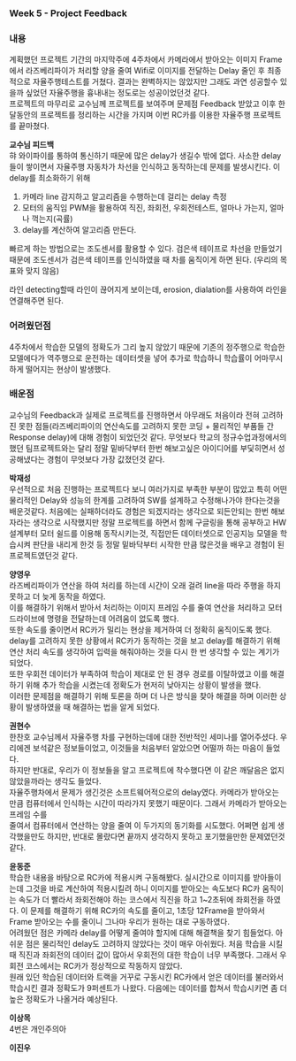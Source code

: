  ### Week 5 - Project Feedback
 ### **내용** 
 계획했던 프로젝트 기간의 마지막주에 4주차에서 카메라에서 받아오는 이미지 Frame에서 라즈베리파이가 처리할 양을 
 줄여 Wifi로 이미지를 전달하는 Delay 줄인 후 최종적으로 자율주행테스트를 거쳤다. 결과는 완벽하지는 않았지만 
 그래도 과연 성공할수 있을까 싶었던 자율주행을 흉내내는 정도로는 성공이었던것 같다.   
 프로젝트의 마무리로 교수님께 프로젝트를 보여주며 문제점 Feedback 받았고 이후 한달동안의 프로젝트를 정리하는 시간을 
 가지며 이번 RC카를 이용한 자율주행 프로젝트를 끝마쳤다.   
 
 **교수님 피드백**   
 햐
와이파이를 통하여 통신하기 때문에 많은 delay가 생길수 밖에 없다. 
사소한 delay들이 쌓이면서 자율주행 자동차가 차선을 인식하고 동작하는데 문제를 발생시킨다. 
이 delay를 최소화하기 위해 
1. 카메라 line 감지하고 알고리즘을 수행하는데 걸리는 delay 측정 
2. 모터의 움직임 PWM을 활용하여 직진, 좌회전, 우회전테스트, 얼마나 가는지, 얼마나 꺽는지(곡률)
3. delay를 계산하여 알고리즘 만든다. 


빠르게 하는 방법으로는 조도센서를 활용할 수 있다.  검은색 테이프로 차선을 만들었기 때문에 조도센서가 검은색 테이프를 인식하였을 때 차를 움직이게 하면 된다. (우리의 목표와 맞지 않음)

라인 detecting할때 라인이 끊어지게 보이는데, erosion, dialation를 사용하여 라인을 연결해주면 된다. 
   
 ### **어려웠던점**
 4주차에서 학습한 모델의 정확도가 그리 높지 않았기 때문에 기존의 정주행으로 학습한 모델에다가 역주행으로
 운전하는 데이터셋을 넣어 추가로 학습하니 학습률이 어마무시하게 떨어지는 현상이 발생했다.
 
 ### **배운점**  
 교수님의 Feedback과 실제로 프로젝트를 진행하면서 아무래도 처음이라 전혀 고려하진 못한 
 점들(라즈베리파이의 연산속도를 고려하지 못한 코딩 + 물리적인 부품들 간 Response delay)에 대해 경험이 되었던것 같다.
 무엇보다 학교의 정규수업과정에서의 했던 팀프로젝트와는 달리 정말 밑바닥부터 한번 해보고싶은 아이디어를 부딫히면서 성공해냈다는
 경험이 무엇보다 가장 값졌던것 같다.
 
 
 **박재성**   
 우선적으로 처음 진행하는 프로젝트다 보니 여러가지로 부족한 부분이 많았고 특히 어떤 물리적인 Delay와 
 성능의 한계를 고려하여 SW를 설계하고 수정해나가야 한다는것을 배운것같다. 처음에는 실패하더라도 경험은 되겠지라는
  생각으로 되든안되는 한번 해보자라는 생각으로 시작했지만 정말 프로젝트를 하면서 함께 구글링을 통해 공부하고
  HW설계부터 모터 쉴드를 이용해 동작시키는것, 직접만든 데이터셋으로 인공지능 모델을 학습시켜 판단을 내리게 한것 등
  정말 밑바닥부터 시작한 만큼 많은것을 배우고 경험이 된 프로젝트였던것 같다.
 
 **양영우**   
 라즈베리파이가 연산을 하여 처리를 하는데 시간이 오래 걸려 line을 따라 주행을 하지 못하고 더 늦게 동작을 하였다.   
 이를 해결하기 위해서 받아서 처리하는 이미지 프레임 수를 줄여 연산을 처리하고 모터 드라이브에 명령을 전달하는데 어려움이 없도록 했다.   
 또한 속도를 줄이면서 RC카가 밀리는 현상을 제거하여 더 정확히 움직이도록 했다. delay를 고려하지 못한 상황에서 RC카가 동작하는 것을 보고
 delay를 해결하기 위해 연산 처리 속도를 생각하여 입력을 해줘야하는 것을 다시 한 번 생각할 수 있는 계기가 되었다.   
 또한 우회전 데이터가 부족하여 학습이 제대로 안 된 경우 경로를 이탈하였고 이를 해결하기 위해 추가 학습을 시켰는데 정확도가 현저히 낮아지는 상황이 발생을 했다.   
 이러한 문제점을 해결하기 위해 토론을 하며 더 나은 방식을 찾아 해결을 하며 이러한 상황이 발생하였을 때 해결하는 법을 알게 되었다.

 **권현수**  
 한찬호 교수님께서 자율주행 차를 구현하는데에 대한 전반적인 세미나를 열어주셨다. 우리에겐 보석같은 정보들이었고, 이것들을 처음부터 알았으면 어떨까 하는 마음이 들었다.  
 하지만 반대로, 우리가 이 정보들을 알고 프로젝트에 착수했다면 이 같은 깨달음은 없지 않았을까라는 생각도 들었다.  
 자율주행차에서 문제가 생긴것은 소프트웨어적으로의 delay였다. 카메라가 받아오는 만큼 컴퓨터에서 인식하는 시간이 따라가지 못했기 때문이다. 그래서 카메라가 받아오는 프레임 수를  
 줄여서 컴퓨터에서 연산하는 양을 줄여 이 두가지의 동기화를 시도했다.  어쩌면 쉽게 생각했을만도 하지만, 반대로 몰랐다면 끝까지 생각하지 못하고 포기했을만한 문제였던것 같다.  

 **윤동준**   
 학습한 내용을 바탕으로 RC카에 적용시켜 구동해봤다. 실시간으로 이미지를 받아들이는데 그것을 바로 계산하여 적용시킬려 하니 이미지를 받아오는 속도보다 RC카 움직이는
 속도가 더 빨라서 좌회전해야 하는 코스에서 직진을 하고 1~2초뒤에 좌회전을 하였다. 이 문제를 해결하기 위해 RC카의 속도를 줄이고, 1초당 12Frame을 받아와서 Frame 
 받아오는 수를 줄이니 그나마 우리가 원하는 대로 구동하였다. 
 <br/>어려웠던 점은 카메라 delay를 어떻게 줄여야 할지에 대해 해결책을 찾기 힘들었다. 
 아쉬운 점은 물리적인 delay도 고려하지 않았다는 것이 매우 아쉬웠다. 
 처음 학습을 시킬때 직진과 좌회전의 데이터 값이 많아서 우회전의 대한 학습이 너무 부족했다. 그래서 우회전 코스에서는 RC카가 정상적으로 작동하지 않았다.  
 원래 있던 학습된 데이터와 트랙을 거꾸로 구동시킨 RC카에서 얻은 데이터를 불러와서 학습시킨 결과 정확도가 9퍼센트가 나왔다. 다음에는 데이터를 합쳐서 학습시키면
 좀 더 높은 정확도가 나올거라 예상된다. 
 
 **이상목**   
 4번은 개인주의아
 
 **이진우**   
 
 
